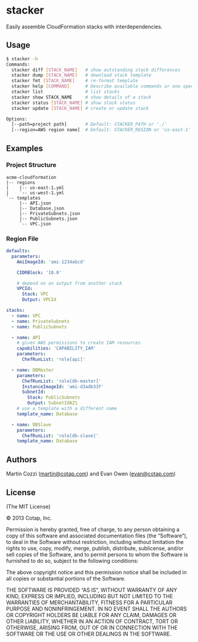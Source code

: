 stacker
=======

Easily assemble CloudFormation stacks with interdependencies.

## Usage

```sh
$ stacker -h
Commands:
  stacker diff [STACK_NAME]   # show outstanding stack differences
  stacker dump [STACK_NAME]   # download stack template
  stacker fmt [STACK_NAME]    # re-format template
  stacker help [COMMAND]      # Describe available commands or one specific command
  stacker list                # list stacks
  stacker show STACK_NAME     # show details of a stack
  stacker status [STACK_NAME] # show stack status
  stacker update [STACK_NAME] # create or update stack

Options:
  [--path=project path]       # Default: STACKER_PATH or './'
  [--region=AWS region name]  # Default: STACKER_REGION or 'us-east-1'
```

## Examples

### Project Structure

```
acme-cloudformation
|-- regions
|    |-- us-east-1.yml
|    `-- us-west-1.yml
`-- templates
     |-- API.json
     |-- Database.json
     |-- PrivateSubnets.json
     |-- PublicSubnets.json
     `-- VPC.json
```

### Region File

```yaml
defaults:
  parameters:
    AmiImageId: 'ami-1234abcd'

    CIDRBlock: '10.0'

    # depend on an output from another stack
    VPCId:
      Stack: VPC
      Output: VPCId

stacks:
  - name: VPC
  - name: PrivateSubnets
  - name: PublicSubnets

  - name: API
    # gives AWS permissions to create IAM resources
    capabilities: 'CAPABILITY_IAM'
    parameters:
      ChefRunList: 'role[api]'

  - name: DBMaster
    parameters:
      ChefRunList: 'role[db-master]'
      InstanceImageId: 'ami-d3adb33f'
      SubnetId:
        Stack: PublicSubnets
        Output: SubnetIdAZ1
    # use a template with a different name
    template_name: Database

  - name: DBSlave
    parameters:
      ChefRunList: 'role[db-slave]'
    template_name: Database

```

## Authors

Martin Cozzi (<martin@cotap.com>) and Evan Owen (<evan@cotap.com>)

## License

(The MIT License)

© 2013 Cotap, Inc.

Permission is hereby granted, free of charge, to any person obtaining a copy
of this software and associated documentation files (the “Software”), to deal
in the Software without restriction, including without limitation the rights
to use, copy, modify, merge, publish, distribute, sublicense, and/or sell
copies of the Software, and to permit persons to whom the Software is
furnished to do so, subject to the following conditions:

The above copyright notice and this permission notice shall be included in all
copies or substantial portions of the Software.

THE SOFTWARE IS PROVIDED “AS IS”, WITHOUT WARRANTY OF ANY KIND, EXPRESS OR
IMPLIED, INCLUDING BUT NOT LIMITED TO THE WARRANTIES OF MERCHANTABILITY,
FITNESS FOR A PARTICULAR PURPOSE AND NONINFRINGEMENT. IN NO EVENT SHALL THE
AUTHORS OR COPYRIGHT HOLDERS BE LIABLE FOR ANY CLAIM, DAMAGES OR OTHER
LIABILITY, WHETHER IN AN ACTION OF CONTRACT, TORT OR OTHERWISE, ARISING FROM,
OUT OF OR IN CONNECTION WITH THE SOFTWARE OR THE USE OR OTHER DEALINGS IN THE
SOFTWARE.
